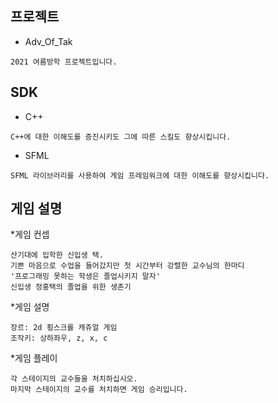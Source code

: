 ## 프로젝트
* Adv_Of_Tak
```
2021 여름방학 프로젝트입니다.
```

## SDK
* C++
```
C++에 대한 이해도를 증진시키도 그에 따른 스킬도 향상시킵니다.
```
* SFML
```
SFML 라이브러리를 사용하여 게임 프레임워크에 대한 이해도를 향상시킵니다.
```

## 게임 설명
*게임 컨셉
```
산기대에 입학한 신입생 택.
기쁜 마음으로 수업을 들어갔지만 첫 시간부터 강렬한 교수님의 한마디
'프로그래밍 못하는 학생은 졸업시키지 말자'
신입생 정홍택의 졸업을 위한 생존기

```

*게임 설명
```
장르: 2d 횡스크롤 캐쥬얼 게임
조작키: 상하좌우, z, x, c
```

*게임 플레이
```
각 스테이지의 교수들을 처치하십시오.
마지막 스테이지의 교수를 처치하면 게임 승리입니다.
```
